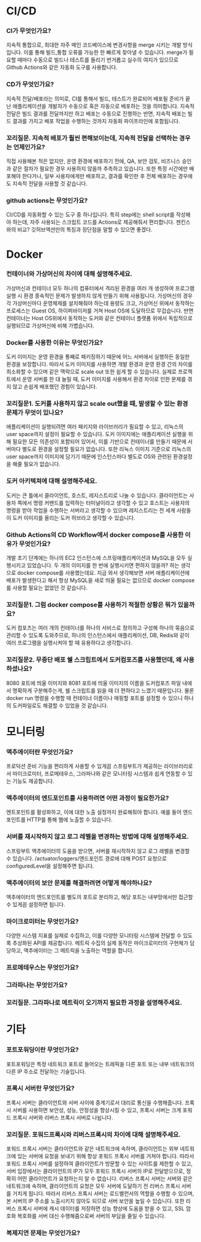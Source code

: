 # CI/CD
### CI가 무엇인가요?
지속적 통합으로, 최대한 자주 메인 코드베이스에 변경사항을 merge 시키는 개발 방식입니다. 이를 통해 빌드,통합 오류를 가능한 한 빠르게 찾아낼 수 있습니다.
merge가 필요할 때마다 수동으로 빌드나 테스트를 돌리기 번거롭고 실수의 여지가 있으므로 Github Actions와 같은 자동화 도구를 사용합니다.

### CD가 무엇인가요?
지속적 전달/배포라는 의미로, CI를 통해서 빌드, 테스트가 완료되어 배포될 준비가 끝난 애플리케이션을 개발자가 수동으로 혹은 자동으로 배포하는 것을 의미합니다.
지속적 전달은 빌드 결과를 전달까지만 하고 배포는 수동으로 진행하는 반면, 지속적 배포는 빌드 결과를 가지고 배포 작업을 수행하는 것까지 자동화 파이프라인에 포함됩니다. 

### 꼬리질문. 지속적 배포가 훨씬 편해보이는데, 지속적 전달을 선택하는 경우는 언제인가요?
직접 사용해본 적은 없지만, 운영 환경에 배포하기 전에, QA, 보안 검토, 비즈니스 승인과 같은 절차가 필요한 경우 사용하지 않을까 추측하고 있습니다.
또한 특정 시간에만 배포해야 한다거나, 일부 사용자에게만 배포하고, 결과를 확인한 후 전체 배포하는 경우에도 지속적 전달을 사용할 것 같습니다.

### github actions는 무엇인가요?
CI/CD를 자동화할 수 있는 도구 중 하나입니다.
특히 step에는 shell script를 작성해야 하는데, 자주 사용되는 스크립트 코드를 Actions로 제공해줘서 편리합니다.
젠킨스와의 비교? 깃허브액션만의 특징과 장단점을 말할 수 있으면 좋겠다.

# Docker
### 컨테이너와 가상머신의 차이에 대해 설명해주세요.
가상머신과 컨테이너 모두 하나의 컴퓨터에서 격리된 환경을 여러 개 생성하여 프로그램 실행 시 환경 종속적인 문제가 발생하지 않게 만들기 위해 사용됩니다.
가상머신의 경우 각 가상머신마다 운영체제를 설치해줘야 하는데 용량도 크고, 가상머신 위에서 동작하는 프로세스는 Guest OS, 하이퍼바이저를 거쳐 Host OS에 도달하므로 무겁습니다.
반면 컨테이너는 Host OS위에서 동작하는 도커와 같은 컨테이너 플랫폼 위에서 독립적으로 실행되므로 가상머신에 비해 가볍습니다.

### Docker를 사용한 이유는 무엇인가요?
도커 이미지는 운영 환경을 통째로 패키징하기 때문에 어느 서버에서 실행하든 동일한 환경을 보장합니다.
따라서 도커 이미지를 사용하면 개발 환경과 운영 환경 간의 차이를 최소화할 수 있으며 같은 맥락으로 scale out 또한 쉽게 할 수 있습니다.
실제로 프로젝트에서 운영 서버를 한 대 늘릴 때, 도커 이미지를 사용해서 환경 차이로 인한 문제를 겪지 않고 손쉽게 배포했던 경험이 있습니다.

### 꼬리질문1. 도커를 사용하지 않고 scale out했을 때, 발생할 수 있는 환경 문제가 무엇이 있나요?
애플리케이션이 실행되려면 여러 패키지와 라이브러리가 필요할 수 있고, 리눅스의 user space까지 설정이 필요할 수 있습니다.
도커 이미지에는 애플리케이션 실행을 위해 필요한 모든 의존성이 포함되어 있어서, 이를 기반으로 컨테이너를 만들기 때문에 서버마다 별도로 환경을 설정할 필요가 없습니다.
또한 리눅스 이미지 기준으로 리눅스의 user space까지 이미지에 담기기 때문에 인스턴스마다 별도로 OS와 관련된 환경설정을 해줄 필요가 없습니다.

### 도커 아키텍쳐에 대해 설명해주세요.
도커는 큰 틀에서 클라이언트, 호스트, 레지스트리로 나눌 수 있습니다.
클라이언트는 사용자 쪽에서 명령 커맨드를 입력하는 터미널이라고 생각할 수 있고
호스트는 사용자의 명령을 받아 작업을 수행하는 서버라고 생각할 수 있으며
레지스트리는 전 세계 사람들이 도커 이미지를 올리는 도커 허브라고 생각할 수 있습니다.

### Github Actions의 CD Workflow에서 docker compose를 사용한 이유가 무엇인가요?
개발 초기 단계에는 하나의 EC2 인스턴스에 스프링애플리케이션과 MySQL을 모두 실행시키고 있었습니다.
두 개의 이미지를 한 번에 실행시키면 편하지 않을까? 하는 생각으로 docker compose를 사용했는데요.
지금 와서 생각해보면 서버 애플리케이션에 배포가 발생한다고 해서 항상 MySQL을 새로 띄울 필요는 없으므로
docker compose를 사용할 필요는 없었던 것 같습니다. 

### 꼬리질문1. 그럼 docker compose를 사용하기 적절한 상황은 뭐가 있을까요?
도커 컴포즈는 여러 개의 컨테이너를 하나의 서비스로 정의하고 구성해 하나의 묶음으로 관리할 수 있도록 도와주므로,
하나의 인스턴스에서 애플리케이션, DB, Redis와 같이 여러 프로그램을 실행시켜야 할 때 유용하다고 생각합니다. 

### 꼬리질문2. 무중단 배포 쉘 스크립트에서 도커컴포즈를 사용했던데, 왜 사용하셨나요?
8080 포트에 띄울 이미지와 8081 포트에 띄울 이미지의 이름을 도커컴포즈 파일 내에서 명확하게 구분해주는게, 쉘 스크립트를 읽을 때 더 편하다고 느꼈기 때문입니다.
물론 docker run 명령을 수행할 때 컨테이너 이름이나 매핑할 포트를 설정할 수 있으니 하나의 도커파일로도 해결할 수 있었을 것 같습니다.

# 모니터링
### 액추에이터란 무엇인가요?
프로덕션 준비 기능을 편리하게 사용할 수 있게끔 스프링부트가 제공하는 라이브러리로서
마이크로미터, 프로메테우스, 그라파나와 같은 모니터링 시스템과 쉽게 연동할 수 있는 기능도 제공합니다.

### 액추에이터의 엔드포인트를 사용하려면 어떤 과정이 필요한가요?
엔트포인트를 활성화하고, 이에 대한 노출 설정까지 완료해줘야 합니다. 예를 들어 엔드포인트를 HTTP를 통해 웹에 노출할 수 있습니다.

### 서버를 재시작하지 않고 로그 레벨을 변경하는 방법에 대해 설명해주세요.
스프링부트 액추에이터의 도움을 받으면, 서버를 재시작하지 않고 로그 레벨을 변경할 수 있습니다.
/actuator/loggers/엔드포인트 경로에 대해 POST 요청으로 configuredLevel을 설정해주면 됩니다.

### 액추에이터의 보안 문제를 해결하려면 어떻게 해야하나요?
액추에이터의 엔드포인트를 별도의 포트로 분리하고, 해당 포트는 내부망에서만 접근할 수 있게끔 설정하면 됩니다.

### 마이크로미터는 무엇인가요?
다양한 시스템 지표를 실제로 수집하고, 이를 다양한 모니터링 시스템에 전달할 수 있도록 추상화된 API를 제공합니다. 
메트릭 수집의 실제 동작은 마이크로미터의 구현체가 담당하고, 액추에이터는 그 메트릭을 노출하는 역할을 합니다.

### 프로메테우스는 무엇인가요?

### 그라파나는 무엇인가요?

### 꼬리질문. 그라파나로 메트릭이 오기까지 필요한 과정을 설명해주세요.

# 기타
### 포트포워딩이란 무엇인가요?
포트포워딩은 특정 네트워크 포트로 들어오는 트래픽을 다른 포트 또는 내부 네트워크의 다른 IP 주소로 전달하는 기술입니다.

### 프록시 서버란 무엇인가요?
프록시 서버는 클라이언트와 서버 사이에 중계기로서 대리로 통신을 수행해줍니다.
프록시 서버를 사용하면 보안성, 성능, 안정성을 향상시킬 수 있고, 프록시 서버는 크게 포워드 프록시 서버와 리버스 프록시 서버로 나뉩니다.

### 꼬리질문. 포워드프록시와 리버스프록시의 차이에 대해 설명해주세요.
포워드 프록시 서버는 클라이언트와 같은 네트워크에 속하며, 클라이언트는 외부 네트워크에 있는 서버에 요청을 보내기 위해 항상 포워드 프록시 서버를 거쳐야 합니다.
따라서 포워드 프록시 서버를 설정하여 클라이언트가 방문할 수 있는 사이트를 제한할 수 있고, 
서버 입장에서는 클라이언트의 IP가 모두 포워드 프록시 서버의 IP로 전달받으므로, 정확히 어떤 클라이언트가 요청하는지 알 수 없습니다.
리버스 프록시 서버는 서버와 같은 네트워크에 속하며, 클라이언트의 요청은 모두 서버에 도달하기 전 리버스 프록시 서버를 거치게 됩니다.
따라서 리버스 프록시 서버는 로드밸런서의 역할을 수행할 수 있으며, 본 서버의 IP 주소를 노출시키지 않아도 되므로 서버 보안을 높일 수 있습니다.
또한 리버스 프록시 서버에 캐시 데이터를 저장하면 성능 향상에 도움을 받을 수 있고, SSL 암호화 복호화를 서버 대신 수행해줌으로써 서버의 부담을 줄일 수 있습니다.

### 복제지연 문제는 무엇인가요?
